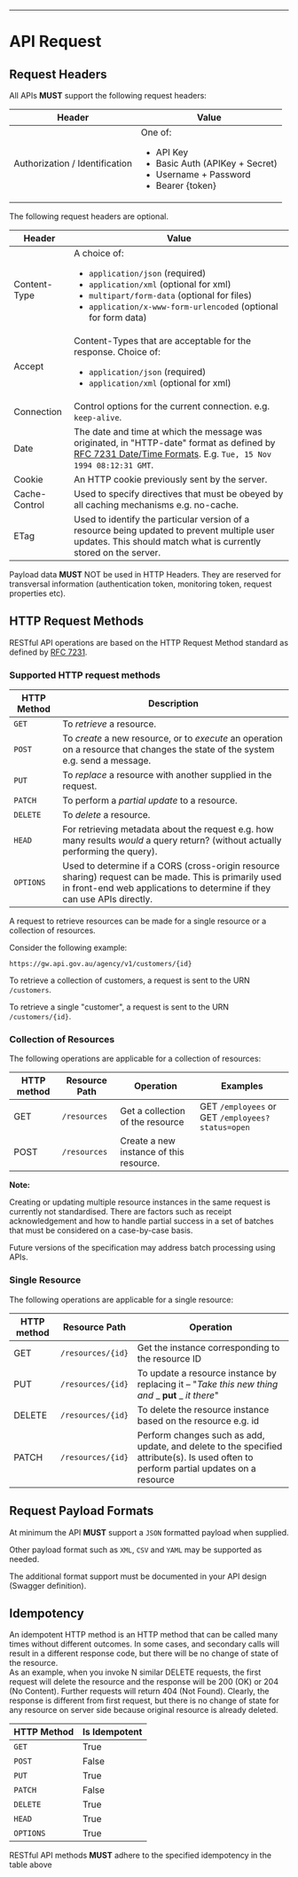 ______________________________________________________________________________
# API Request

## Request Headers

All APIs **MUST** support the following request headers:

| Header | Value |
| --- | --- |
| Authorization / Identification | One of: <ul> <li> API Key </li> <li> Basic Auth (APIKey + Secret) </li> <li> Username + Password </li> <li> Bearer {token} </li></ul> |

The following request headers are optional.

| Header | Value |
| --- | --- |
| Content-Type | A choice of: <ul> <li> `application/json` (required)</li> <li> `application/xml` (optional for xml)</li> <li> `multipart/form-data` (optional for files) </li> <li> `application/x-www-form-urlencoded` (optional for form data) </li> </ul> |
| Accept | Content-Types that are acceptable for the response. Choice of: <ul> <li> `application/json` (required) </li> <li> `application/xml` (optional for xml) </li></ul> |
| Connection | Control options for the current connection. e.g. `keep-alive`. |
| Date | The date and time at which the message was originated, in "HTTP-date" format as defined by [RFC 7231 Date/Time Formats](http://tools.ietf.org/html/rfc7231#section-7.1.1.1). E.g. `Tue, 15 Nov 1994 08:12:31 GMT`.  |
| Cookie | An HTTP cookie previously sent by the server. |
| Cache-Control | Used to specify directives that must be obeyed by all caching mechanisms e.g. no-cache. |
| ETag | Used to identify the particular version of a resource being updated to prevent multiple user updates. This should match what is currently stored on the server.|

Payload data **MUST** NOT be used in HTTP Headers. They are reserved for transversal information (authentication token, monitoring token, request properties etc).

## HTTP Request Methods

RESTful API operations are based on the HTTP Request Method standard as defined by [RFC 7231](https://tools.ietf.org/html/rfc7231#section-4.3).

### Supported HTTP request methods

|HTTP Method|Description|
|---|---|
| `GET`| To _retrieve_ a resource. |
| `POST`| To _create_ a new resource, or to _execute_ an operation on a resource that changes the state of the system e.g. send a message. |
| `PUT`| To _replace_ a resource with another supplied in the request. |
| `PATCH`| To perform a _partial update_ to a resource. |
| `DELETE`| To _delete_ a resource. |
| `HEAD`| For retrieving metadata about the request e.g. how many results _would_ a query return? (without actually performing the query). |
| `OPTIONS`| Used to determine if a CORS (cross-origin resource sharing) request can be made. This is primarily used in front-end web applications to determine if they can use APIs directly. |

A request to retrieve resources can be made for a single resource or a collection of resources.

Consider the following example:

```
https://gw.api.gov.au/agency/v1/customers/{id}
```

To retrieve a collection of customers, a request is sent to the URN `/customers`.

To retrieve a single "customer", a request is sent to the URN `/customers/{id}`.

### Collection of Resources

The following operations are applicable for a collection of resources:

| HTTP method | Resource Path | Operation | Examples |
| --- | --- | --- | --- |
| GET | `/resources` | Get a collection of the resource | GET `/employees` or GET `/employees?status=open` |
| POST | `/resources` | Create a new instance of this resource.|

**Note:**

Creating or updating multiple resource instances in the same request is currently not standardised. There are factors such as receipt acknowledgement and how to handle partial success in a set of batches that must be considered on a case-by-case basis.

Future versions of the specification may address batch processing using APIs.

### Single Resource

The following operations are applicable for a single resource:

| HTTP method | Resource Path | Operation |
| --- | --- | --- |
| GET | `/resources/{id}` | Get the instance corresponding to the resource ID |
| PUT | `/resources/{id}` | To update a resource instance by replacing it – "_Take this new thing and_ _ **put** _ _it there_" |
| DELETE | `/resources/{id}` | To delete the resource instance based on the resource e.g. id |
| PATCH | `/resources/{id}` | Perform changes such as add, update, and delete to the specified attribute(s). Is used often to perform partial updates on a resource |

## Request Payload Formats

At minimum the API **MUST** support a `JSON` formatted payload when supplied.

Other payload format such as `XML`, `CSV` and `YAML` may be supported as needed.

The additional format support must be documented in your API design (Swagger definition).

## Idempotency

An idempotent HTTP method is an HTTP method that can be called many times without different outcomes.  In some cases, and secondary calls will result in a different response code, but there will be no change of state of the resource.  
As an example, when you invoke N similar DELETE requests, the first request will delete the resource and the response will be 200 (OK) or 204 (No Content). Further requests will return 404 (Not Found). Clearly, the response is different from first request, but there is no change of state for any resource on server side because original resource is already deleted.

|HTTP Method|Is Idempotent|
|---|---|
| `GET` |True |
| `POST`|False |
| `PUT` |True |
| `PATCH` |False |
| `DELETE` |True |
| `HEAD` |True |
| `OPTIONS` |True |

RESTful API methods **MUST** adhere to the specified idempotency in the table above
